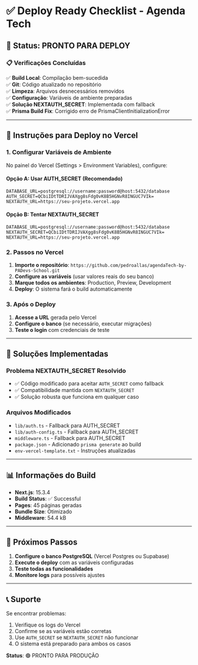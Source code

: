 # ✅ Deploy Ready Checklist - Agenda Tech

## 🎯 Status: PRONTO PARA DEPLOY

### 📋 Verificações Concluídas

✅ **Build Local**: Compilação bem-sucedida  
✅ **Git**: Código atualizado no repositório  
✅ **Limpeza**: Arquivos desnecessários removidos  
✅ **Configuração**: Variáveis de ambiente preparadas  
✅ **Solução NEXTAUTH_SECRET**: Implementada com fallback  
✅ **Prisma Build Fix**: Corrigido erro de PrismaClientInitializationError

---

## 🚀 Instruções para Deploy no Vercel

### 1. Configurar Variáveis de Ambiente

No painel do Vercel (Settings > Environment Variables), configure:

#### Opção A: Usar AUTH_SECRET (Recomendado)

```
DATABASE_URL=postgresql://username:password@host:5432/database
AUTH_SECRET=QCbiIDtTDRIJVAXgg8sFdg0vK8B5HGNvR8INGUC7VIk=
NEXTAUTH_URL=https://seu-projeto.vercel.app
```

#### Opção B: Tentar NEXTAUTH_SECRET

```
DATABASE_URL=postgresql://username:password@host:5432/database
NEXTAUTH_SECRET=QCbiIDtTDRIJVAXgg8sFdg0vK8B5HGNvR8INGUC7VIk=
NEXTAUTH_URL=https://seu-projeto.vercel.app
```

### 2. Passos no Vercel

1. **Importe o repositório**: `https://github.com/pedroallas/agendaTech-by-PADevs-School.git`
2. **Configure as variáveis** (usar valores reais do seu banco)
3. **Marque todos os ambientes**: Production, Preview, Development
4. **Deploy**: O sistema fará o build automaticamente

### 3. Após o Deploy

1. **Acesse a URL** gerada pelo Vercel
2. **Configure o banco** (se necessário, executar migrações)
3. **Teste o login** com credenciais de teste

---

## 🔧 Soluções Implementadas

### Problema NEXTAUTH_SECRET Resolvido

- ✅ Código modificado para aceitar `AUTH_SECRET` como fallback
- ✅ Compatibilidade mantida com `NEXTAUTH_SECRET`
- ✅ Solução robusta que funciona em qualquer caso

### Arquivos Modificados

- `lib/auth.ts` - Fallback para AUTH_SECRET
- `lib/auth-config.ts` - Fallback para AUTH_SECRET
- `middleware.ts` - Fallback para AUTH_SECRET
- `package.json` - Adicionado `prisma generate` ao build
- `env-vercel-template.txt` - Instruções atualizadas

---

## 📊 Informações do Build

- **Next.js**: 15.3.4
- **Build Status**: ✅ Successful
- **Pages**: 45 páginas geradas
- **Bundle Size**: Otimizado
- **Middleware**: 54.4 kB

---

## 🎯 Próximos Passos

1. **Configure o banco PostgreSQL** (Vercel Postgres ou Supabase)
2. **Execute o deploy** com as variáveis configuradas
3. **Teste todas as funcionalidades**
4. **Monitore logs** para possíveis ajustes

---

## 📞 Suporte

Se encontrar problemas:

1. Verifique os logs do Vercel
2. Confirme se as variáveis estão corretas
3. Use `AUTH_SECRET` se `NEXTAUTH_SECRET` não funcionar
4. O sistema está preparado para ambos os casos

**Status**: 🟢 PRONTO PARA PRODUÇÃO
